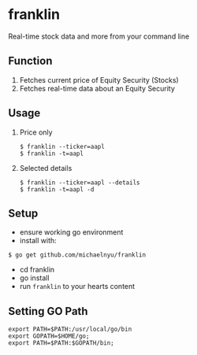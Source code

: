 # franklin
Real-time stock data and more from your command line

## Function
1. Fetches current price of Equity Security (Stocks)
2. Fetches real-time data about an Equity Security

## Usage
1. Price only
    ```shell
    $ franklin --ticker=aapl
    $ franklin -t=aapl
    ```

2. Selected details
    ```shell
    $ franklin --ticker=aapl --details
    $ franklin -t=aapl -d
    ```

## Setup
- ensure working go environment
- install with:
```
$ go get github.com/michaelnyu/franklin
```
- cd franklin
- go install
- run ```franklin``` to your hearts content

## Setting GO Path
```shell
export PATH=$PATH:/usr/local/go/bin
export GOPATH=$HOME/go;
export PATH=$PATH:$GOPATH/bin;
```
